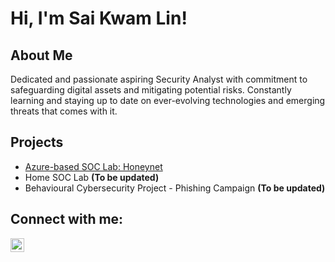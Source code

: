 <!--The Beginning-->
<h1>Hi, I'm Sai Kwam Lin!</h1>


<h2>About Me</h2>
Dedicated and passionate aspiring Security Analyst with commitment to safeguarding digital assets and mitigating potential risks. Constantly learning and staying up to date on ever-evolving technologies and emerging threats that comes with it.

<!--Projects-->
<h2>Projects</h2>

* [Azure-based SOC Lab: Honeynet](https://github.com/SaiKwamLin/Honeynet)
* Home SOC Lab <b>(To be updated)</b>
* Behavioural Cybersecurity Project - Phishing Campaign <b>(To be updated)</b>

<!--Socials-->
<h2>Connect with me:</h2>

[<img align="left" alt="JoshMadakor | LinkedIn" width="22px" src="https://cdn.jsdelivr.net/npm/simple-icons@v3/icons/linkedin.svg" />][linkedin]

[linkedin]: https://linkedin.com/in/saikwamlin

